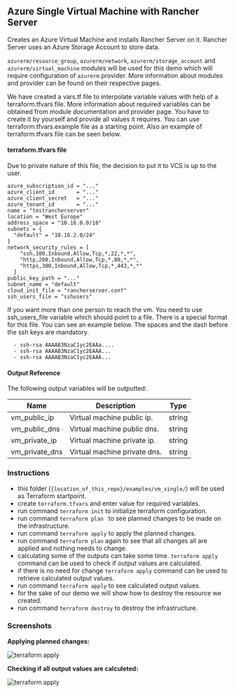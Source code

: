 ## Azure Single Virtual Machine with Rancher Server
Creates an Azure Virtual Machine and installs Rancher Server on it. Rancher Server uses an Azure Storage Account to store data.

`azurerm/resource_group`, `azurerm/network`, `azurerm/storage_account` and `azurerm/virtual_machine` modules will be used for this demo which will require configuration of `azurerm` provider. More information about modules and provider can be found on their respective pages. 

We have created a vars.tf file to interpolate variable values with help of a terraform.tfvars file. More information about required variables can be obtained from module documentation and provider page. You have to create it by yourself and provide all values it requires. You can use terraform.tfvars.example file as a starting point. Also an example of terraform.tfvars file can be seen below.

#### terraform.tfvars file
Due to private nature of this file, the decision to put it to VCS is up to the user.
```hcl
azure_subscription_id = "..."
azure_client_id       = "..."
azure_client_secret   = "..."
azure_tenant_id       = "..."
name = "testrancherserver"
location = "West Europe"
address_space = "10.16.0.0/18"
subnets = { 
  "default" = "10.16.2.0/24"
}
network_security_rules = [
    "ssh,100,Inbound,Allow,Tcp,*,22,*,*", 
    "http,200,Inbound,Allow,Tcp,*,80,*,*",
    "https,300,Inbound,Allow,Tcp,*,443,*,*"
  ]
public_key_path = "..."
subnet_name = "default"
cloud_init_file = "rancherserver.conf"
ssh_users_file = "sshusers"
```


If you want more than one person to reach the vm. You need to use ssh_users_file variable which should point to a file. There is a special format for this file. You can see an example below. The spaces and the dash before the ssh keys are mandatory. 

```
  - ssh-rsa AAAAB3NzaC1yc2EAAa....
  - ssh-rsa AAAAB3NzaC1yc2EAAA...
  - ssh-rsa AAAAB3NzaC1yc2EAAA...
```

#### Output Reference
The following output variables will be outputted:

Name | Description | Type
----------------- | --------- | --------
vm_public_ip | Virtual machine public ip. | string
vm_public_dns | Virtual machine public dns. | string
vm_private_ip | Virtual machine private ip. | string
vm_private_dns | Virtual machine private dns. | string


### Instructions
* this folder (`{location_of_this_repo}/examples/vm_single/`) will be used as Terraform startpoint.
* create `terraform.tfvars` and enter value for required variables.
* run command `terraform init` to initialize terraform configuration.
* run command `terraform plan ` to see planned changes to be made on the infrastructure.
* run command `terraform apply` to apply the planned changes.
* run command `terraform plan` again to see that all changes all are applied and nothing needs to change.
* calculating some of the outputs can take some time. `terraform apply` command can be used to check if output values are calculated.
* if there is no need for change `terraform apply` command can be used to retrieve calculated output values.
* run command `terraform apply` to see calculated output values.
* for the sake of our demo we will show how to destroy the resource we created.
* run command `terraform destroy` to destroy the infrastructure.


### Screenshots
__Applying planned changes:__

![terraform apply](https://user-images.githubusercontent.com/29708769/28361075-cbb68206-6c77-11e7-8b1c-43c8bf542bd1.png)


__Checking if all output values are calculeted:__

![terraform apply](https://user-images.githubusercontent.com/29708769/28361089-dc62e6f8-6c77-11e7-9f4b-e32b0f8d651c.png)



